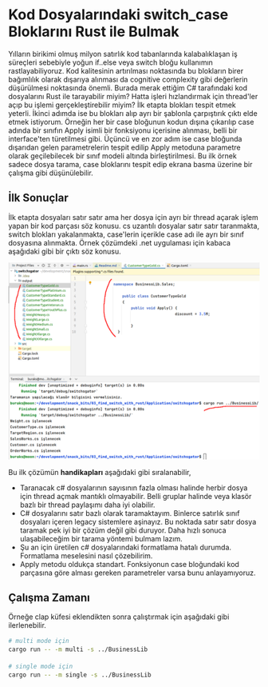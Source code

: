 # Kod Dosyalarındaki switch_case Bloklarını Rust ile Bulmak

Yılların birikimi olmuş milyon satırlık kod tabanlarında kalabalıklaşan iş süreçleri sebebiyle yoğun if..else veya switch bloğu kullanımın rastlayabiliyoruz. Kod kalitesinin artırılması noktasında bu blokların birer bağımlılık olarak dışarıya alınması da cognitive complexity gibi değerlerin düşürülmesi noktasında önemli. Burada merak ettiğim C# tarafındaki kod dosyalarını Rust ile tarayabilir miyim? Hatta işleri hızlandırmak için thread'ler açıp bu işlemi gerçekleştirebilir miyim? İlk etapta blokları tespit etmek yeterli. İkinci adımda ise bu blokları alıp ayrı bir şablonla çarpıştırık çıktı elde etmek istiyorum. Örneğin her bir case bloğunun kodun dışına çıkarılıp case adında bir sınıfın Apply isimli bir fonksiyonu içerisine alınması, belli bir interface'ten türetilmesi gibi. Üçüncü ve en zor adım ise case bloğunda dışarıdan gelen parametrelerin tespit edilip Apply metoduna parametre olarak geçilebilecek bir sınıf modeli altında birleştirilmesi. Bu ilk örnek sadece dosya tarama, case bloklarını tespit edip ekrana basma üzerine bir çalışma gibi düşünülebilir.

## İlk Sonuçlar

İlk etapta dosyaları satır satır ama her dosya için ayrı bir thread açarak işlem yapan bir kod parçası söz konusu. cs uzantılı dosyalar satır satır taranmakta, switch blokları yakalanmakta, case'lerin içerikle case adı ile ayrı bir sınıf dosyasına alınmakta. Örnek çözümdeki .net uygulaması için kabaca aşağıdaki gibi bir çıktı söz konusu.

![../assets/switchsgator_01.gif](../assets/switchsgator_01.png)

Bu ilk çözümün **handikapları** aşağıdaki gibi sıralanabilir,

- Taranacak c# dosyalarının sayısının fazla olması halinde herbir dosya için thread açmak mantıklı olmayabilir. Belli gruplar halinde veya klasör bazlı bir thread paylaşımı daha iyi olabilir.
- C# dosyalarını satır bazlı olarak taramaktayım. Binlerce satırlık sınıf dosyaları içeren legacy sistemlere aşinayız. Bu noktada satır satır dosya taramak pek iyi bir çözüm değil gibi duruyor. Daha hızlı sonuca ulaşabileceğim bir tarama yöntemi bulmam lazım.
- Şu an için üretilen c# dosyalarındaki formatlama hatalı durumda. Formatlama meselesini nasıl çözebilirim.
- Apply metodu oldukça standart. Fonksiyonun case bloğundaki kod parçasına göre alması gereken parametreler varsa bunu anlayamıyoruz.

## Çalışma Zamanı

Örneğe clap küfesi eklendikten sonra çalıştırmak için aşağıdaki gibi ilerlenebilir.

```bash
# multi mode için
cargo run -- -m multi -s ../BusinessLib

# single mode için
cargo run -- -m single -s ../BusinessLib
```